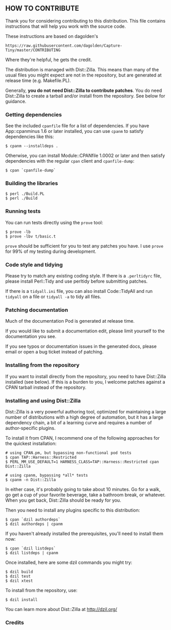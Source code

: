 ## HOW TO CONTRIBUTE

Thank you for considering contributing to this distribution.  This file
contains instructions that will help you work with the source code.

These instructions are based on dagolden's

    https://raw.githubusercontent.com/dagolden/Capture-Tiny/master/CONTRIBUTING

Where they're helpful, he gets the credit.

The distribution is managed with Dist::Zilla.  This means than many of the
usual files you might expect are not in the repository, but are generated at
release time (e.g. Makefile.PL).

Generally, **you do not need Dist::Zilla to contribute patches**.  You do need
Dist::Zilla to create a tarball and/or install from the repository.  See below
for guidance.

### Getting dependencies

See the included `cpanfile` file for a list of dependencies.  If you have
App::cpanminus 1.6 or later installed, you can use `cpanm` to satisfy
dependencies like this:

    $ cpanm --installdeps .

Otherwise, you can install Module::CPANfile 1.0002 or later and then satisfy
dependencies with the regular `cpan` client and `cpanfile-dump`:

    $ cpan `cpanfile-dump`

### Building the libraries

    $ perl ./Build.PL
    $ perl ./Build

### Running tests

You can run tests directly using the `prove` tool:

    $ prove -lb
    $ prove -lbv t/basic.t

`prove` should be sufficient for you to test any patches you have. I
use `prove` for 99% of my testing during development.

### Code style and tidying

Please try to match any existing coding style.  If there is a `.perltidyrc`
file, please install Perl::Tidy and use perltidy before submitting patches.

If there is a `tidyall.ini` file, you can also install Code::TidyAll and run
`tidyall` on a file or `tidyall -a` to tidy all files.

### Patching documentation

Much of the documentation Pod is generated at release time.

If you would like to submit a documentation edit, please limit yourself to the
documentation you see.

If you see typos or documentation issues in the generated docs, please
email or open a bug ticket instead of patching.

### Installing from the repository

If you want to install directly from the repository, you need to have
Dist::Zilla installed (see below).  If this is a burden to you, I welcome
patches against a CPAN tarball instead of the repository.

### Installing and using Dist::Zilla

Dist::Zilla is a very powerful authoring tool, optimized for maintaining a
large number of distributions with a high degree of automation, but it has a
large dependency chain, a bit of a learning curve and requires a number of
author-specific plugins.

To install it from CPAN, I recommend one of the following approaches for
the quickest installation:

    # using CPAN.pm, but bypassing non-functional pod tests
    $ cpan TAP::Harness::Restricted
    $ PERL_MM_USE_DEFAULT=1 HARNESS_CLASS=TAP::Harness::Restricted cpan Dist::Zilla

    # using cpanm, bypassing *all* tests
    $ cpanm -n Dist::Zilla

In either case, it's probably going to take about 10 minutes.  Go for a walk,
go get a cup of your favorite beverage, take a bathroom break, or whatever.
When you get back, Dist::Zilla should be ready for you.

Then you need to install any plugins specific to this distribution:

    $ cpan `dzil authordeps`
    $ dzil authordeps | cpanm

If you haven't already installed the prerequisites, you'll need to
install them now:

    $ cpan `dzil listdeps`
    $ dzil listdeps | cpanm

Once installed, here are some dzil commands you might try:

    $ dzil build
    $ dzil test
    $ dzil xtest

To install from the repository, use:

    $ dzil install

You can learn more about Dist::Zilla at http://dzil.org/

### Credits

